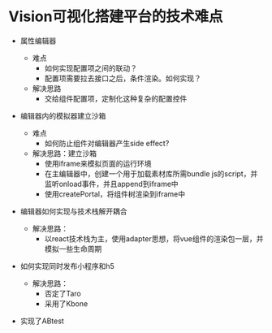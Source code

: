 # Vision可视化搭建平台的技术难点
- 属性编辑器
	- 难点 
		- 如何实现配置项之间的联动？
		- 配置项需要拉去接口之后，条件渲染。如何实现？
	- 解决思路
		- 交给组件配置项，定制化这种复杂的配置控件
- 编辑器内的模拟器建立沙箱
	- 难点 
		- 如何防止组件对编辑器产生side effect?  
	- 解决思路：建立沙箱
		- 使用iframe来模拟页面的运行环境
		- 在主编辑器中，创建一个用于加载素材库所需bundle js的script，并监听onload事件，并且append到iframe中
		- 使用createPortal，将组件树渲染到iframe中
- 编辑器如何实现与技术栈解开耦合
	- 解决思路：
		- 以react技术栈为主，使用adapter思想，将vue组件的渲染包一层，并模拟一些生命周期
		
- 如何实现同时发布小程序和h5
	- 解决思路：
		- 否定了Taro
		- 采用了Kbone    
		 
- 实现了ABtest